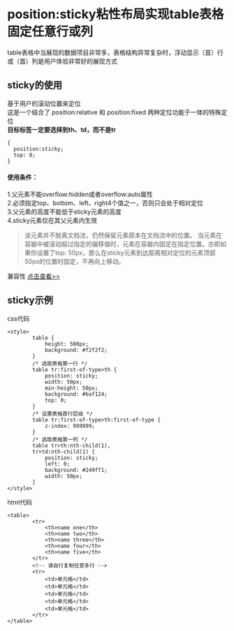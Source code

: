 # position:sticky粘性布局实现table表格固定任意行或列
table表格中当展现的数据项目非常多，表格结构异常复杂时，浮动显示（首）行或（首）列是用户体验非常好的展现方式
## sticky的使用
基于用户的滚动位置来定位  
这是一个结合了 position:relative 和 position:fixed 两种定位功能于一体的特殊定位  
**目标标签一定要选择到th、td，而不是tr**
```
{
  position:sticky;
  top: 0; 
}
```
#### 使用条件：
1.父元素不能overflow:hidden或者overflow:auto属性  
2.必须指定top、bottom、left、right4个值之一，否则只会处于相对定位  
3.父元素的高度不能低于sticky元素的高度  
4.sticky元素仅在其父元素内生效  

> 该元素并不脱离文档流，仍然保留元素原本在文档流中的位置。
> 当元素在容器中被滚动超过指定的偏移值时，元素在容器内固定在指定位置。亦即如果你设置了top: 50px，那么在sticky元素到达距离相对定位的元素顶部50px的位置时固定，不再向上移动。

兼容性 [点击查看>>](https://caniuse.com/#search=sticky)

## sticky示例
css代码  
```
<style>
        table {
            height: 500px;
            background: #f2f2f2;
        }
        /* 选取表格第一行 */
        table tr:first-of-type>th {
            position: sticky;
            width: 50px;
            min-height: 50px;
            background: #baf124;
            top: 0;
        }
        /* 设置表格首行层级 */
        table tr:first-of-type>th:first-of-type {
            z-index: 999999;
        }
        /* 选取表格第一列 */
        table tr>th:nth-child(1),
        tr>td:nth-child(1) {
            position: sticky;
            left: 0;
            background: #249ff1;
            width: 50px;
        }
</style>
```
html代码  
```
<table>
        <tr>
            <th>name one</th>
            <th>name two</th>
            <th>name three</th>
            <th>name four</th>
            <th>name five</th>
        </tr>
        <!-- 请自行复制任意多行 -->
        <tr>
            <td>单元格</td>
            <td>单元格</td>
            <td>单元格</td>
            <td>单元格</td>
            <td>单元格</td>
        </tr>
</table>
```



